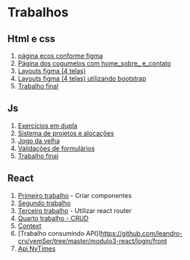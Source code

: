 # Trabalhos

## Html e css

1. [página ecos conforme figma](https://github.com/leandro-crv/vemSer/tree/master/modulo1%20-%20html_css/ecos)
2. [Página dos cogumelos com home_sobre_ e_contato](https://github.com/leandro-crv/vemSer/tree/master/modulo1%20-%20html_css/home-about-contact)
3. [Layouts figma (4 telas)](https://github.com/leandro-crv/vemSer/tree/master/modulo1%20-%20html_css/layouts) 
4. [Layouts figma (4 telas) utilizando bootstrap](https://github.com/leandro-crv/vemSer/tree/master/modulo1%20-%20html_css/layouts_bootstrap)
5. [Trabalho final](https://github.com/leandro-crv/linkedin)

## Js 
1. [Exercícios em dupla](https://github.com/leandro-crv/vemSer/tree/master/modulo2%20-%20js/class4)
2. [Sistema de projetos e alocações](https://github.com/leandro-crv/vemSer/tree/master/modulo2%20-%20js/class6/homework)
3. [Jogo da velha ](https://github.com/leandro-crv/vemSer/tree/master/modulo2%20-%20js/class7/jogo-da-velha)
4. [Validações de formulários](https://github.com/leandro-crv/vemSer/tree/master/modulo2%20-%20js/class8)
5. [Trabalho final](https://github.com/brenolyES/Sistema-de-Vagas-DBC-)

## React
1. [Primeiro trabalho](https://github.com/leandro-crv/vemSer/tree/master/modulo3-react/trabalho-1) - Criar componentes
2. [Segundo trabalho](https://github.com/leandro-crv/vemSer/tree/master/modulo3-react/trabalho-2)
3. [Terceiro trabalho](https://github.com/leandro-crv/vemSer/tree/master/modulo3-react/trabalho-1) - Utilizar react router
4. [Quarto trabalho - CRUD](https://github.com/leandro-crv/vemSer/tree/master/modulo3-react/trabalho-4)
5. [Context](https://github.com/leandro-crv/vemSer/tree/master/modulo3-react/context)
6. [Trabalho consumindo API](https://github.com/leandro-crv/vemSer/tree/master/modulo3-react/login/front
7. [Api NyTimes](https://github.com/leandro-crv/vemSer/tree/master/modulo3-react/nytimes)
